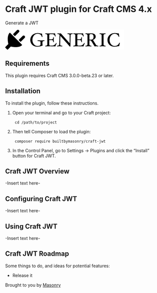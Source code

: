 # Craft JWT plugin for Craft CMS 4.x

Generate a JWT

![Screenshot](resources/img/plugin-logo.png)

## Requirements

This plugin requires Craft CMS 3.0.0-beta.23 or later.

## Installation

To install the plugin, follow these instructions.

1. Open your terminal and go to your Craft project:

        cd /path/to/project

2. Then tell Composer to load the plugin:

        composer require builtbymasonry/craft-jwt

3. In the Control Panel, go to Settings → Plugins and click the “Install” button for Craft JWT.

## Craft JWT Overview

-Insert text here-

## Configuring Craft JWT

-Insert text here-

## Using Craft JWT

-Insert text here-

## Craft JWT Roadmap

Some things to do, and ideas for potential features:

* Release it

Brought to you by [Masonry](builtbymasonry.com)
